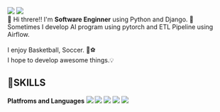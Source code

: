<a href="https://velog.io/@leecw4u"><img src="https://img.shields.io/badge/Blog-20C997?style=flat-square&logo=velog&logoColor=white"/></a>
<img src="https://img.shields.io/badge/leecw94u@gmail.com-EA4335?style=flat-square&logo=gmail&logoColor=white"/>
<br/>
👋 Hi threre!! I'm **Software Enginner** using Python and Django. 🚀
<br/>
Sometimes I develop AI program using pytorch and ETL Pipeline using Airflow.
<br/><br/>
I enjoy Basketball, Soccer. 🏀⚽️
<br/>
I hope to develop awesome things.💡

## 💪SKILLS
**Platfroms and Languages**
<img src="https://img.shields.io/badge/Python-3776AB?style=flat-square&logo=python&logoColor=white"/> <!--Python-->
<img src="https://img.shields.io/badge/C++-00599C?style=flat-square&logo=cplusplus&logoColor=white"/> <!--C++-->
<img src="https://img.shields.io/badge/MySQL-4479A1?style=flat-square&logo=mysql&logoColor=white"/> <!--MySQL-->
<img src="https://img.shields.io/badge/MongoDB-47A248?style=flat-square&logo=mongodb&logoColor=white"/>
<img src="https://img.shields.io/badge/Django-092E20?style=flat-square&logo=django&logoColor=white"/>

